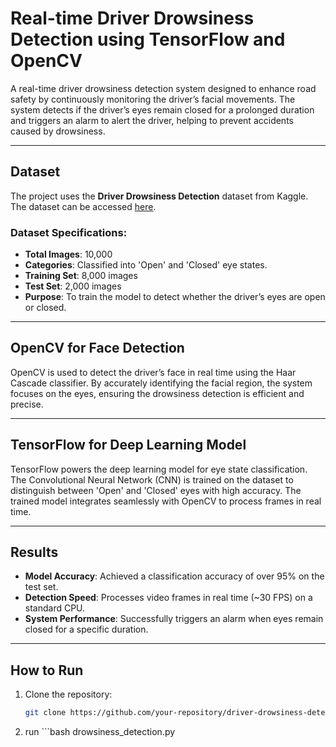 # Real-time Driver Drowsiness Detection using TensorFlow and OpenCV

A real-time driver drowsiness detection system designed to enhance road safety by continuously monitoring the driver’s facial movements. The system detects if the driver’s eyes remain closed for a prolonged duration and triggers an alarm to alert the driver, helping to prevent accidents caused by drowsiness.

---

## Dataset

The project uses the **Driver Drowsiness Detection** dataset from Kaggle. The dataset can be accessed [here](https://www.kaggle.com/datasets/ismailnasri20/driver-drowsiness-dataset-ddd?resource=download-directory).

### Dataset Specifications:
- **Total Images**: 10,000
- **Categories**: Classified into 'Open' and 'Closed' eye states.
- **Training Set**: 8,000 images
- **Test Set**: 2,000 images
- **Purpose**: To train the model to detect whether the driver’s eyes are open or closed.

---

## OpenCV for Face Detection

OpenCV is used to detect the driver’s face in real time using the Haar Cascade classifier. By accurately identifying the facial region, the system focuses on the eyes, ensuring the drowsiness detection is efficient and precise.

---

## TensorFlow for Deep Learning Model

TensorFlow powers the deep learning model for eye state classification. The Convolutional Neural Network (CNN) is trained on the dataset to distinguish between 'Open' and 'Closed' eyes with high accuracy. The trained model integrates seamlessly with OpenCV to process frames in real time.

---

## Results

- **Model Accuracy**: Achieved a classification accuracy of over 95% on the test set.
- **Detection Speed**: Processes video frames in real time (~30 FPS) on a standard CPU.
- **System Performance**: Successfully triggers an alarm when eyes remain closed for a specific duration.

---

## How to Run

1. Clone the repository:
   ```bash
   git clone https://github.com/your-repository/driver-drowsiness-detection.git
2. run ```bash drowsiness_detection.py
